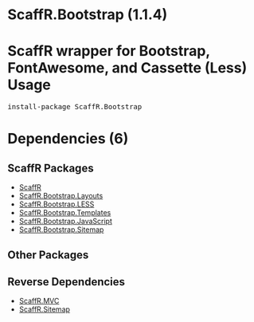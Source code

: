 ﻿ScaffR.Bootstrap (1.1.4)
======
ScaffR wrapper for Bootstrap, FontAwesome, and Cassette (Less)
Usage
======
<pre>install-package ScaffR.Bootstrap</pre>
Dependencies (6)
=====

ScaffR Packages
------
* [ScaffR](https://github.com/wcpro/ScaffR/tree/master/src/ScaffR)
* [ScaffR.Bootstrap.Layouts](https://github.com/wcpro/ScaffR/tree/master/src/ScaffR.Bootstrap.Layouts)
* [ScaffR.Bootstrap.LESS](https://github.com/wcpro/ScaffR/tree/master/src/ScaffR.Bootstrap.LESS)
* [ScaffR.Bootstrap.Templates](https://github.com/wcpro/ScaffR/tree/master/src/ScaffR.Bootstrap.Templates)
* [ScaffR.Bootstrap.JavaScript](https://github.com/wcpro/ScaffR/tree/master/src/ScaffR.Bootstrap.JavaScript)
* [ScaffR.Bootstrap.Sitemap](https://github.com/wcpro/ScaffR/tree/master/src/ScaffR.Bootstrap.Sitemap)

Other Packages
------

Reverse Dependencies
-----
* [ScaffR.MVC](https://github.com/wcpro/ScaffR/tree/master/src/ScaffR.MVC)
* [ScaffR.Sitemap](https://github.com/wcpro/ScaffR/tree/master/src/ScaffR.Sitemap)
